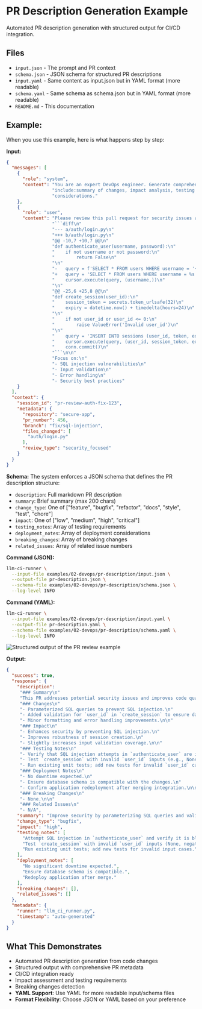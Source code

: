 # PR Description Generation Example

Automated PR description generation with structured output for CI/CD integration.

## Files
- `input.json` - The prompt and PR context
- `schema.json` - JSON schema for structured PR descriptions
- `input.yaml` - Same content as input.json but in YAML format (more readable)
- `schema.yaml` - Same schema as schema.json but in YAML format (more readable)
- `README.md` - This documentation

## Example:

When you use this example, here is what happens step by step:

**Input:**
```json
{
  "messages": [
    {
      "role": "system",
      "content": "You are an expert DevOps engineer. Generate comprehensive PR descriptions that"
                 "include:summary of changes, impact analysis, testing notes, and deployment"
                 "considerations."
    },
    {
      "role": "user",
      "content": "Please review this pull request for security issues and code quality:\n\n"
                 "```diff\n"
                 "--- a/auth/login.py\n"
                 "+++ b/auth/login.py\n"
                 "@@ -10,7 +10,7 @@\n"
                 "def authenticate_user(username, password):\n"
                 "    if not username or not password:\n"
                 "        return False\n"
                 "\n"
                 "-   query = f'SELECT * FROM users WHERE username = '{username}''\n"
                 "+   query = 'SELECT * FROM users WHERE username = %s'\n"
                 "    cursor.execute(query, (username,))\n"
                 "\n"
                 "@@ -25,6 +25,8 @@\n"
                 "def create_session(user_id):\n"
                 "    session_token = secrets.token_urlsafe(32)\n"
                 "    expiry = datetime.now() + timedelta(hours=24)\n"
                 "\n"
                 "    if not user_id or user_id <= 0:\n"
                 "        raise ValueError('Invalid user_id')\n"
                 "\n"
                 "    query = 'INSERT INTO sessions (user_id, token, expiry) VALUES (%s, %s, %s)'\n"
                 "    cursor.execute(query, (user_id, session_token, expiry))\n"
                 "    conn.commit()\n"
                 "```\n\n"
                 "Focus on:\n"
                 "- SQL injection vulnerabilities\n"
                 "- Input validation\n"
                 "- Error handling\n"
                 "- Security best practices"
    }
  ],
  "context": {
    "session_id": "pr-review-auth-fix-123",
    "metadata": {
      "repository": "secure-app",
      "pr_number": 456,
      "branch": "fix/sql-injection",
      "files_changed": [
        "auth/login.py"
      ],
      "review_type": "security_focused"
    }
  }
}
```

**Schema:** The system enforces a JSON schema that defines the PR description structure:
- `description`: Full markdown PR description
- `summary`: Brief summary (max 200 chars)
- `change_type`: One of ["feature", "bugfix", "refactor", "docs", "style", "test", "chore"]
- `impact`: One of ["low", "medium", "high", "critical"]
- `testing_notes`: Array of testing requirements
- `deployment_notes`: Array of deployment considerations
- `breaking_changes`: Array of breaking changes
- `related_issues`: Array of related issue numbers

**Command (JSON):**
```bash
llm-ci-runner \
  --input-file examples/02-devops/pr-description/input.json \
  --output-file pr-description.json \
  --schema-file examples/02-devops/pr-description/schema.json \
  --log-level INFO
```

**Command (YAML):**
```bash
llm-ci-runner \
  --input-file examples/02-devops/pr-description/input.yaml \
  --output-file pr-description.yaml \
  --schema-file examples/02-devops/pr-description/schema.yaml \
  --log-level INFO
```
![Structured output of the PR review example](./output.png)

**Output:**
```json
{
  "success": true,
  "response": {
    "description":
     "### Summary\n"
     "This PR addresses potential security issues and improves code quality in the login module.\n\n"
     "### Changes\n"
     "- Parameterized SQL queries to prevent SQL injection.\n"
     "- Added validation for `user_id` in `create_session` to ensure data integrity.\n"
     "- Minor formatting and error handling improvements.\n\n"
     "### Impact\n"
     "- Enhances security by preventing SQL injection.\n"
     "- Improves robustness of session creation.\n"
     "- Slightly increases input validation coverage.\n\n"
     "### Testing Notes\n"
     "- Verify that SQL injection attempts in `authenticate_user` are ineffective.\n"
     "- Test `create_session` with invalid `user_id` inputs (e.g., None, negative values) and ensure proper error handling.\n"
     "- Run existing unit tests; add new tests for invalid `user_id` cases if necessary.\n\n"
     "### Deployment Notes\n"
     "- No downtime expected.\n"
     "- Ensure database schema is compatible with the changes.\n"
     "- Confirm application redeployment after merging integration.\n\n"
     "### Breaking Changes\n"
     "- None.\n\n"
     "### Related Issues\n"
     "- N/A",
    "summary": "Improve security by parameterizing SQL queries and validating `user_id` in session creation.",
    "change_type": "bugfix",
    "impact": "high",
    "testing_notes": [
      "Attempt SQL injection in `authenticate_user` and verify it is blocked.",
      "Test `create_session` with invalid `user_id` inputs (None, negative, zero).",
      "Run existing unit tests; add new tests for invalid input cases."
    ],
    "deployment_notes": [
      "No significant downtime expected.",
      "Ensure database schema is compatible.",
      "Redeploy application after merge."
    ],
    "breaking_changes": [],
    "related_issues": []
  },
  "metadata": {
    "runner": "llm_ci_runner.py",
    "timestamp": "auto-generated"
  }
}
```

## What This Demonstrates
- Automated PR description generation from code changes
- Structured output with comprehensive PR metadata
- CI/CD integration ready
- Impact assessment and testing requirements
- Breaking changes detection
- **YAML Support**: Use YAML for more readable input/schema files
- **Format Flexibility**: Choose JSON or YAML based on your preference
